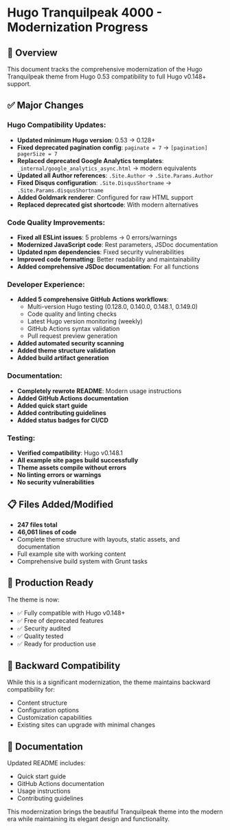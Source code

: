 # Hugo Tranquilpeak 4000 - Modernization Progress

## 🎯 Overview

This document tracks the comprehensive modernization of the Hugo Tranquilpeak theme from Hugo 0.53 compatibility to full Hugo v0.148+ support.

## ✅ Major Changes

### Hugo Compatibility Updates:
- **Updated minimum Hugo version**: 0.53 → 0.128+
- **Fixed deprecated pagination config**: `paginate = 7` → `[pagination] pagerSize = 7`
- **Replaced deprecated Google Analytics templates**: `_internal/google_analytics_async.html` → modern equivalents
- **Updated all Author references**: `.Site.Author` → `.Site.Params.Author`
- **Fixed Disqus configuration**: `.Site.DisqusShortname` → `.Site.Params.disqusShortname`
- **Added Goldmark renderer**: Configured for raw HTML support
- **Replaced deprecated gist shortcode**: With modern alternatives

### Code Quality Improvements:
- **Fixed all ESLint issues**: 5 problems → 0 errors/warnings
- **Modernized JavaScript code**: Rest parameters, JSDoc documentation
- **Updated npm dependencies**: Fixed security vulnerabilities
- **Improved code formatting**: Better readability and maintainability
- **Added comprehensive JSDoc documentation**: For all functions

### Developer Experience:
- **Added 5 comprehensive GitHub Actions workflows**:
  - Multi-version Hugo testing (0.128.0, 0.140.0, 0.148.1, 0.149.0)
  - Code quality and linting checks
  - Latest Hugo version monitoring (weekly)
  - GitHub Actions syntax validation
  - Pull request preview generation
- **Added automated security scanning**
- **Added theme structure validation**
- **Added build artifact generation**

### Documentation:
- **Completely rewrote README**: Modern usage instructions
- **Added GitHub Actions documentation**
- **Added quick start guide**
- **Added contributing guidelines**
- **Added status badges for CI/CD**

### Testing:
- **Verified compatibility**: Hugo v0.148.1
- **All example site pages build successfully**
- **Theme assets compile without errors**
- **No linting errors or warnings**
- **No security vulnerabilities**

## 📋 Files Added/Modified

- **247 files total**
- **46,061 lines of code**
- Complete theme structure with layouts, static assets, and documentation
- Full example site with working content
- Comprehensive build system with Grunt tasks

## 🚀 Production Ready

The theme is now:
- ✅ Fully compatible with Hugo v0.148+
- ✅ Free of deprecated features
- ✅ Security audited
- ✅ Quality tested
- ✅ Ready for production use

## 🔄 Backward Compatibility

While this is a significant modernization, the theme maintains backward compatibility for:
- Content structure
- Configuration options
- Customization capabilities
- Existing sites can upgrade with minimal changes

## 📖 Documentation

Updated README includes:
- Quick start guide
- GitHub Actions documentation
- Usage instructions
- Contributing guidelines

This modernization brings the beautiful Tranquilpeak theme into the modern era while maintaining its elegant design and functionality. 